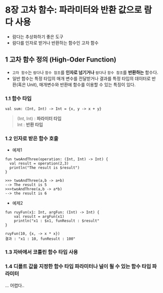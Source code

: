 # 8장 고차 함수: 파라미터와 반환 값으로 람다 사용
- 람다는 추상화하기 좋은 도구
- 람다를 인자로 받거나 반환하는 함수인 고차 함수

## 1 고차 함수 정의 (High-Oder Function)
- `고차 함수`는 `람다`나 `함수 참조`를 **인자로 넘기거나** `람다`나 `함수 참조`를 **반환하는** 함수다.
- 일반 함수는 특정 타입의 매개 변수를 전달받거나 결과를 특정 타입의 데이터로 반환(혹은 Unit), 매개변수와 반환에 함수를 이용할 수 있는 특징이 있다.

### 1.1 함수 타입
```
val sum: (Int, Int) -> Int = {x, y -> x + y}
```
> (Int, Int) : **파라미터 타입** </br>
> Int : **반환 타입**



### 1.2 인자로 받은 함수 호출
- 예제1
```
fun twoAndThree(operation: (Int, Int) -> Int) {
  val result = operation(2,3)
  println("The result is $result")
}

>>> twoAndThree(a,b -> a+b)
--> The result is 5
>>>twoAndThree(a,b -> a*b)
--> the result is 6
```

- 예제2
```
fun ruyFun(x1: Int, argFun: (Int) -> Int) {
    val result = argFun(x1)
    println("x1 : $x1, funResult : $result"
}

ruyFun(10, {x, -> x * x})
결과 : "x1 : 10, funResult : 100"
```


### 1.3 자바에서 코틀린 함수 타입 사용

### 1.4 디폴트 값을 지정한 함수 타입 파라미터나 널이 될 수 있는 함수 타입 파라미터

... 어렵다..
